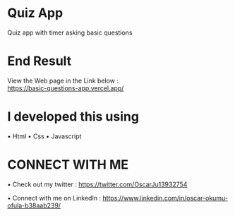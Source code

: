 # Quiz App

Quiz app with timer asking basic questions 

# End Result

View the Web page in the Link below :  
https://basic-questions-app.vercel.app/

# I developed this using 

• Html 
• Css 
• Javascript 

# CONNECT WITH ME

• Check out my twitter : https://twitter.com/OscarJu13932754

• Connect with me on LinkedIn : https://www.linkedin.com/in/oscar-okumu-ofula-b38aab239/
